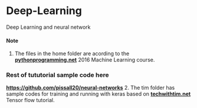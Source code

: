 # Deep-Learning
Deep Learning and neural network


#### **Note**
1. The files in the home folder are acording to the **[pythonprogramming.net](#pythonprogramming.net)** 2016 Machine Learning course.
### Rest of tututorial sample code here 
**https://github.com/pissall20/neural-networks**
2. The tim folder has sample codes for training and running with keras based on **[techwithtim.net](#techwithtim.net)** Tensor flow tutorial.